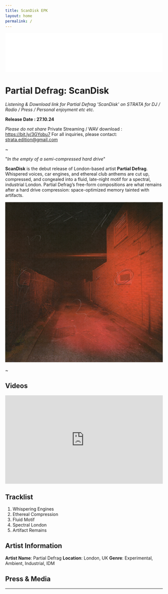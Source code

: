 ```yaml
---
title: ScanDisk EPK
layout: home
permalink: /
---
```


<img src="logo.png" alt="Strata Logo" class="centered-logo">

# Partial Defrag: ScanDisk

*Listening & Download link for Partial Defrag 'ScanDisk' on STRATA for DJ / Radio / Press / Personal enjoyment etc etc.*

**Release Date : 27.10.24**

*Please do not share* Private Streaming / WAV download : https://bit.ly/3GYobu7
For all inquiries, please contact: strata.edition@gmail.com

~

"*In the empty of a semi-compressed hard drive*"

**ScanDisk** is the debut release of London-based artist **Partial Defrag**. Whispered voices, car engines, and ethereal club anthems are cut up, compressed, and congealed into a fluid, late-night motif for a spectral, industrial London. Partial Defrag’s free-form compositions are what remains after a hard drive compression: space-optimized memory tainted with artifacts.

<img src="cover.jpg" alt="ScanDisk Cover" class="centered-image">

~

## Videos
<div style="position: relative; padding-bottom: 56.25%; height: 0; overflow: hidden; max-width: 100%; background: #000;">
    <iframe src="https://www.youtube.com/embed/uZPCZdTdytw?si=rACAnEBtoM7KL7LW" style="position: absolute; top: 0; left: 0; width: 100%; height: 100%; border: 0;" allowfullscreen></iframe>
</div>

## Tracklist

1. Whispering Engines
2. Ethereal Compression
3. Fluid Motif
4. Spectral London
5. Artifact Remains


## Artist Information

**Artist Name**: Partial Defrag
**Location**: London, UK
**Genre**: Experimental, Ambient, Industrial, IDM


## Press & Media



---
